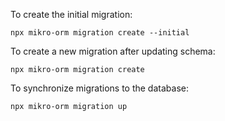 To create the initial migration:
```
npx mikro-orm migration create --initial
```

To create a new migration after updating schema:
```
npx mikro-orm migration create
```

To synchronize migrations to the database:
```
npx mikro-orm migration up
```
